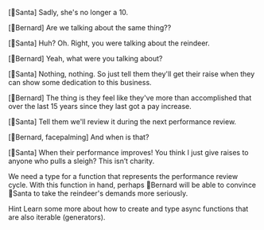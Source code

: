 [🎅Santa] Sadly, she's no longer a 10.

[🎩Bernard] Are we talking about the same thing??

[🎅Santa] Huh? Oh. Right, you were talking about the reindeer.

[🎩Bernard] Yeah, what were you talking about?

[🎅Santa] Nothing, nothing. So just tell them they'll get their raise when they can show some dedication to this business.

[🎩Bernard] The thing is they feel like they've more than accomplished that over the last 15 years since they last got a pay increase.

[🎅Santa] Tell them we'll review it during the next performance review.

[🎩Bernard, facepalming] And when is that?

[🎅Santa] When their performance improves! You think I just give raises to anyone who pulls a sleigh? This isn’t charity.

We need a type for a function that represents the performance review cycle. With this function in hand, perhaps 🎩Bernard will be able to convince 🎅Santa to take the reindeer's demands more seriously.

Hint
Learn some more about how to create and type async functions that are also iterable (generators).
